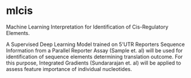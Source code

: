 # mlcis

Machine Learning Interpretation for Identification of Cis-Regulatory Elements.

A Supervised Deep Learning Model trained on 5'UTR Reporters Sequence Information from a Parallel Reporter Assay (Sample et. al) will be used for identification of sequence elements determining translation outcome. For this purpose, Integrated Gradients (Sundararajan et. al) will be applied to assess feature importance of individual nucleotides.
